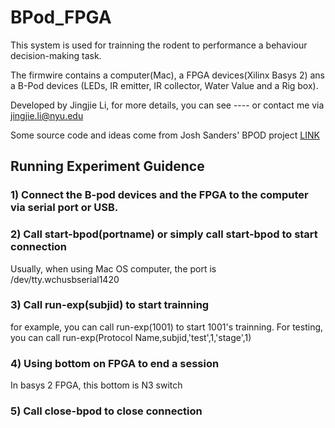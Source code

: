 # BPod_FPGA
This system is used for trainning the rodent to performance a behaviour decision-making task.

The firmwire contains a computer(Mac), a FPGA devices(Xilinx Basys 2) ans a B-Pod devices (LEDs, IR emitter, IR collector, Water Value and a Rig box).

Developed by Jingjie Li,
for more details, you can see ----
or contact me via jingjie.li@nyu.edu

Some source code and ideas come from Josh Sanders' BPOD project [LINK](https://github.com/sanworks/Bpod)

## Running Experiment Guidence
### 1) Connect the B-pod devices and the FPGA to the computer via serial port or USB.


### 2) Call start-bpod(portname) or simply call start-bpod to start connection
Usually, when using Mac OS computer, the port is /dev/tty.wchusbserial1420

### 3) Call run-exp(subjid) to start trainning
for example, you can call run-exp(1001) to start 1001's trainning.
For testing, you can call run-exp(Protocol Name,subjid,'test',1,'stage',1)

### 4) Using bottom on FPGA to end a session
In basys 2 FPGA, this bottom is N3 switch

### 5) Call close-bpod to close connection